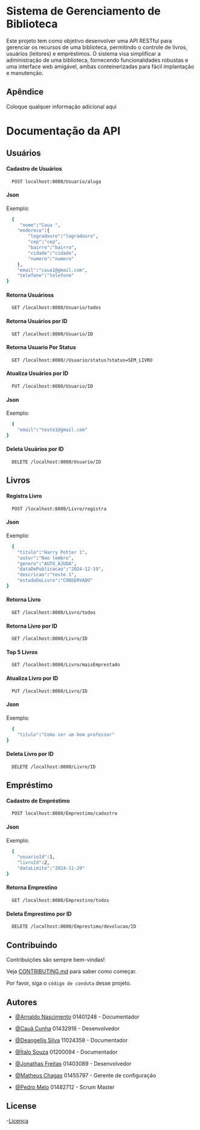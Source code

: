 
# Sistema de Gerenciamento de Biblioteca

Este projeto tem como objetivo desenvolver uma API RESTful para gerenciar os recursos de uma biblioteca, permitindo o controle de livros, usuários (leitores) e empréstimos. O sistema visa simplificar a administração de uma biblioteca, fornecendo funcionalidades robustas e uma interface web amigável, ambas conteinerizadas para fácil implantação e manutenção.


## Apêndice

Coloque qualquer informação adicional aqui


# Documentação da API

## Usuários 

#### Cadastro de Usuários

```http
  POST localhost:8080/Usuario/aluga
```

#### Json

Exemplo:

```bash
  {
     "nome":"Caua ",
    "endereco":{
        "logradouro":"logradouro",
        "cep":"cep",
        "bairro":"bairro",
        "cidade":"cidade",
        "numero":"numero"
    },
    "email":"caua1@gmail.com",
    "telefone":"telefone"
}
```

#### Retorna Usuárioss

```http
  GET /localhost:8080/Usuario/todos
```

#### Retorna Usuários por ID

```http
  GET /localhost:8080/Usuario/ID
```

#### Retorna Usuario Por Status

```http
  GET /localhost:8080//Usuario/status?status=SEM_LIVRO
```

#### Atualiza Usuários por ID

```http
  PUT /localhost:8080/Usuario/ID
```

#### Json

Exemplo:

```bash
  {
    "email":"teste1@gmail.com"
}
```

#### Deleta Usuários por ID

```http
  DELETE /localhost:8080/Usuario/ID
```

## Livros

#### Registra Livro

```http
  POST /localhost:8080/Livro/registra
```

#### Json

Exemplo:

```bash
  {
    "titulo":"Harry Potter 1",
    "autor":"Nao lembro",
    "genero":"AUTO_AJUDA",
    "dataDePublicacao":"2024-12-19",
    "descricao":"teste 1",
    "estadoDoLivro":"CONSERVADO"
}
```

#### Retorna Livro

```http
  GET /localhost:8080/Livro/todos
```

#### Retorna Livro por ID

```http
  GET /localhost:8080/Livro/ID
```

#### Top 5 Livros

```http
  GET /localhost:8080/Livro/maisEmprestado
```

#### Atualiza Livro por ID

```http
  PUT /localhost:8080/Livro/ID
```

#### Json

Exemplo:

```bash
  {
    "titulo":"Como ser um bom professor"
}
```

#### Deleta Livro por ID

```http
  DELETE /localhost:8080/Livro/ID
```

## Empréstimo

#### Cadastro de Empréstimo

```http
  POST localhost:8080/Emprestimo/cadastra
```

#### Json

Exemplo:

```bash
  {
    "usuarioId":1,
    "livroId":2,
    "dataLimite":"2024-11-29"
}
```
#### Retorna Emprestino

```http
  GET /localhost:8080/Emprestino/todos
```

#### Deleta Emprestimo por ID

```http
  DELETE /localhost:8080/Emprestimo/devolucao/ID
```


## Contribuindo

Contribuições são sempre bem-vindas!

Veja [CONTRIBUTING.md](https://github.com/MatheusChagas123/LibraryApi/blob/main/CONTRIBUTING.md) para saber como começar.

Por favor, siga o `código de conduta` desse projeto.


## Autores

- [@Arnaldo Nascimento](https://github.com/ArnaldoWillian) 01401248 - Documentador

- [@Cauã Cunha](https://github.com/CauaSiqueira29) 01432916 - Desenvolvedor

- [@Deangellis Silva](https://github.com/Deangellisberg) 11024358 - Documentador

- [@Ítalo Souza](https://github.com/Italo-Bessa) 01200094 - Documentador

- [@Jonathas Freitas](https://github.com/Dev-Jonathas) 01403089 - Desenvolvedor

- [@Matheus Chagas](https://www.github.com/MatheusChagas123) 01455797 - Gerente de configuração

- [@Pedro Melo](https://github.com/PedroAlencarM) 01482712 - Scrum Master


## License
-[Licença](https://github.com/MatheusChagas123/LibraryApi/blob/main/LICENSE)
